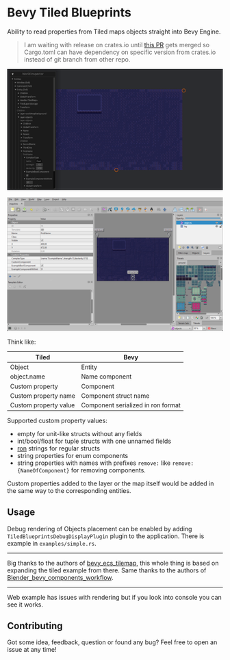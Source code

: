 # Bevy Tiled Blueprints

Ability to read properties from Tiled maps objects straight into Bevy Engine.

> I am waiting with release on crates.io until [this PR](https://github.com/StarArawn/bevy_ecs_tilemap/pull/489) gets merged so Cargo.toml can have dependency on specific version from crates.io instead of git branch from other repo. 

![simple example](simple_example.png)

![Tiled example](simple_example_tiled.png)

Think like:

| Tiled | Bevy |
|-----|----|
| Object | Entity |
| object.name | Name component |
| Custom property | Component |
| Custom property name | Component struct name |
| Custom property value | Component serialized in ron format |

Supported custom property values:
- empty for unit-like structs without any fields
- int/bool/float for tuple structs with one unnamed fields
- [ron](https://github.com/ron-rs/ron) strings for regular structs
- string properties for enum components
- string properties with names with prefixes `remove:` like `remove:{NameOfComponent}` for removing components.

Custom properties added to the layer or the map itself would be added in the same way to the corresponding entities.

## Usage

Debug rendering of Objects placement can be enabled by adding `TiledBlueprintsDebugDisplayPlugin` plugin to the application.
There is example in `examples/simple.rs`. 

---

Big thanks to the authors of [bevy_ecs_tilemap](https://github.com/StarArawn/bevy_ecs_tilemap), this whole thing is based on expanding the tiled example from there.
Same thanks to the authors of [Blender_bevy_components_workflow](https://github.com/kaosat-dev/Blender_bevy_components_workflow).

---

Web example has issues with rendering but if you look into console you can see it works.

## Contributing

Got some idea, feedback, question or found any bug? Feel free to open an issue at any time!
